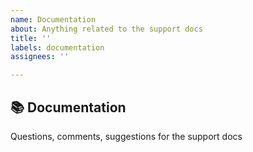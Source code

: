 ```yaml
---
name: Documentation
about: Anything related to the support docs
title: ''
labels: documentation
assignees: ''

---
```


## 📚 Documentation

Questions, comments, suggestions for the support docs
